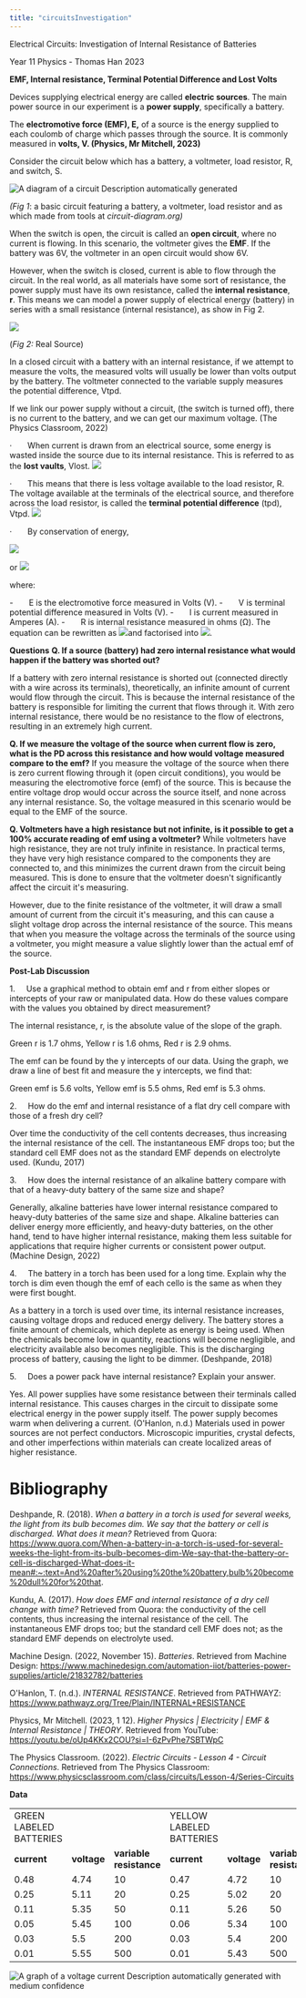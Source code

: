 ```yaml
---
title: "circuitsInvestigation"
---
```


Electrical Circuits: Investigation of Internal Resistance of Batteries

Year 11 Physics - Thomas Han 2023

**EMF, Internal resistance, Terminal Potential Difference and Lost Volts**

Devices supplying electrical energy are called **electric sources**. The main power source in our experiment is a **power supply**, specifically a battery.

The **electromotive force (EMF), E,** of a source is the energy supplied to each coulomb of charge which passes through the source. It is commonly measured in **volts, V. (Physics, Mr Mitchell, 2023)**

Consider the circuit below which has a battery, a voltmeter, load resistor, R, and switch, S.

![A diagram of a circuit
Description automatically generated](file:////Users/thomas/Library/Group%20Containers/UBF8T346G9.Office/TemporaryItems/msohtmlclip/clip_image001.png)

_(Fig 1_: a basic circuit featuring a battery, a voltmeter, load resistor and as which made from tools at _circuit-diagram.org)_

When the switch is open, the circuit is called an **open circuit**, where no current is flowing. In this scenario, the voltmeter gives the **EMF**. If the battery was 6V, the voltmeter in an open circuit would show 6V.

However, when the switch is closed, current is able to flow through the circuit. In the real world, as all materials have some sort of resistance, the power supply must have its own resistance, called the **internal resistance**, **r**. This means we can model a power supply of electrical energy (battery) in series with a small resistance (internal resistance), as show in Fig 2.

![](file:////Users/thomas/Library/Group%20Containers/UBF8T346G9.Office/TemporaryItems/msohtmlclip/clip_image002.png)

(_Fig 2:_ Real Source)

In a closed circuit with a battery with an internal resistance, if we attempt to measure the volts, the measured volts will usually be lower than volts output by the battery. The voltmeter connected to the variable supply measures the potential difference, Vtpd.

If we link our power supply without a circuit, (the switch is turned off), there is no current to the battery, and we can get our maximum voltage. (The Physics Classroom, 2022)

·       When current is drawn from an electrical source, some energy is wasted inside the source due to its internal resistance. This is referred to as the **lost vaults**, Vlost.
![](file:////Users/thomas/Library/Group%20Containers/UBF8T346G9.Office/TemporaryItems/msohtmlclip/clip_image004.png)

·       This means that there is less voltage available to the load resistor, R. The voltage available at the terminals of the electrical source, and therefore across the load resistor, is called the **terminal potential difference** (tpd), Vtpd.
![](file:////Users/thomas/Library/Group%20Containers/UBF8T346G9.Office/TemporaryItems/msohtmlclip/clip_image006.png)

·       By conservation of energy,

![](file:////Users/thomas/Library/Group%20Containers/UBF8T346G9.Office/TemporaryItems/msohtmlclip/clip_image008.png)

or
![](file:////Users/thomas/Library/Group%20Containers/UBF8T346G9.Office/TemporaryItems/msohtmlclip/clip_image010.png)

where:

-       E is the electromotive force measured in Volts (V).
-       V is terminal potential difference measured in Volts (V).
-       I is current measured in Amperes (A).
-       R is internal resistance measured in ohms (Ω).
The equation can be rewritten as ![](file:////Users/thomas/Library/Group%20Containers/UBF8T346G9.Office/TemporaryItems/msohtmlclip/clip_image012.png)and factorised into ![](file:////Users/thomas/Library/Group%20Containers/UBF8T346G9.Office/TemporaryItems/msohtmlclip/clip_image014.png).

**Questions**
**Q. If a source (battery) had zero internal resistance what would happen if the battery was shorted out?**

If a battery with zero internal resistance is shorted out (connected directly with a wire across its terminals), theoretically, an infinite amount of current would flow through the circuit. This is because the internal resistance of the battery is responsible for limiting the current that flows through it. With zero internal resistance, there would be no resistance to the flow of electrons, resulting in an extremely high current.

**Q. If we measure the voltage of the source when current flow is zero, what is the PD across this resistance and how would voltage measured compare to the emf?**
If you measure the voltage of the source when there is zero current flowing through it (open circuit conditions), you would be measuring the electromotive force (emf) of the source. This is because the entire voltage drop would occur across the source itself, and none across any internal resistance. So, the voltage measured in this scenario would be equal to the EMF of the source.

**Q. Voltmeters have a high resistance but not infinite, is it possible to get a 100% accurate reading of emf using a voltmeter?**
While voltmeters have high resistance, they are not truly infinite in resistance. In practical terms, they have very high resistance compared to the components they are connected to, and this minimizes the current drawn from the circuit being measured. This is done to ensure that the voltmeter doesn't significantly affect the circuit it's measuring.

However, due to the finite resistance of the voltmeter, it will draw a small amount of current from the circuit it's measuring, and this can cause a slight voltage drop across the internal resistance of the source. This means that when you measure the voltage across the terminals of the source using a voltmeter, you might measure a value slightly lower than the actual emf of the source.

**Post-Lab Discussion**

1.     Use a graphical method to obtain emf and r from either slopes or intercepts of your raw or manipulated data. How do these values compare with the values you obtained by direct measurement?

The internal resistance, r, is the absolute value of the slope of the graph.

Green r is 1.7 ohms, Yellow r is 1.6 ohms, Red r is 2.9 ohms.

The emf can be found by the y intercepts of our data. Using the graph, we draw a line of best fit and measure the y intercepts, we find that:

Green emf is 5.6 volts, Yellow emf is 5.5 ohms, Red emf is 5.3 ohms.

2.     How do the emf and internal resistance of a flat dry cell compare with those of a fresh dry cell?

Over time the conductivity of the cell contents decreases, thus increasing the internal resistance of the cell. The instantaneous EMF drops too; but the standard cell EMF does not as the standard EMF depends on electrolyte used. (Kundu, 2017)

3.     How does the internal resistance of an alkaline battery compare with that of a heavy-duty battery of the same size and shape?

Generally, alkaline batteries have lower internal resistance compared to heavy-duty batteries of the same size and shape. Alkaline batteries can deliver energy more efficiently, and heavy-duty batteries, on the other hand, tend to have higher internal resistance, making them less suitable for applications that require higher currents or consistent power output. (Machine Design, 2022)

4.     The battery in a torch has been used for a long time. Explain why the torch is dim even though the emf of each cello is the same as when they were first bought.

As a battery in a torch is used over time, its internal resistance increases, causing voltage drops and reduced energy delivery. The battery stores a finite amount of chemicals, which deplete as energy is being used. When the chemicals become low in quantity, reactions will become negligible, and electricity available also becomes negligible. This is the discharging process of battery, causing the light to be dimmer. (Deshpande, 2018)

5.     Does a power pack have internal resistance? Explain your answer.

Yes. All power supplies have some resistance between their terminals called internal resistance. This causes charges in the circuit to dissipate some electrical energy in the power supply itself. The power supply becomes warm when delivering a current. (O'Hanlon, n.d.) Materials used in power sources are not perfect conductors. Microscopic impurities, crystal defects, and other imperfections within materials can create localized areas of higher resistance.

# Bibliography

Deshpande, R. (2018). _When a battery in a torch is used for several weeks, the light from its bulb becomes dim. We say that the battery or cell is discharged. What does it mean?_ Retrieved from Quora: https://www.quora.com/When-a-battery-in-a-torch-is-used-for-several-weeks-the-light-from-its-bulb-becomes-dim-We-say-that-the-battery-or-cell-is-discharged-What-does-it-mean#:~:text=And%20after%20using%20the%20battery,bulb%20become%20dull%20for%20that.

Kundu, A. (2017). _How does EMF and internal resistance of a dry cell change with time?_ Retrieved from Quora: the conductivity of the cell contents, thus increasing the internal resistance of the cell. The instantaneous EMF drops too; but the standard cell EMF does not; as the standard EMF depends on electrolyte used.

Machine Design. (2022, November 15). _Batteries_. Retrieved from Machine Design: https://www.machinedesign.com/automation-iiot/batteries-power-supplies/article/21832782/batteries

O'Hanlon, T. (n.d.). _INTERNAL RESISTANCE_. Retrieved from PATHWAYZ: https://www.pathwayz.org/Tree/Plain/INTERNAL+RESISTANCE

Physics, Mr Mitchell. (2023, 1 12). _Higher Physics | Electricity | EMF & Internal Resistance | THEORY_. Retrieved from YouTube: https://youtu.be/oUp4KKx2COU?si=I-6zPvPhe7SBTWpC

The Physics Classroom. (2022). _Electric Circuits - Lesson 4 - Circuit Connections_. Retrieved from The Physics Classroom: https://www.physicsclassroom.com/class/circuits/Lesson-4/Series-Circuits

**Data**

|   |   |   |   |   |   |   |   |   |
|---|---|---|---|---|---|---|---|---|
|GREEN LABELED BATTERIES|   |   |YELLOW LABELED BATTERIES|   |   |RED LABELLED BATTERIES|   |   |
|**current**|**voltage**|**variable resistance**|**current**|**voltage**|**variable resistance**|**current**|**voltage**|**variable resistance**|
|0.48|4.74|10|0.47|4.72|10|0.4|4.12|10|
|0.25|5.11|20|0.25|5.02|20|0.22|4.62|20|
|0.11|5.35|50|0.11|5.26|50|0.1|4.96|50|
|0.05|5.45|100|0.06|5.34|100|0.05|5.12|100|
|0.03|5.5|200|0.03|5.4|200|0.03|5.21|200|
|0.01|5.55|500|0.01|5.43|500|0.01|5.27|500|

![A graph of a voltage current
Description automatically generated with medium confidence](file:////Users/thomas/Library/Group%20Containers/UBF8T346G9.Office/TemporaryItems/msohtmlclip/clip_image015.png)
